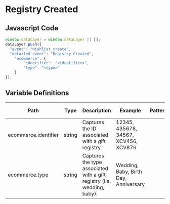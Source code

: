 # Registry Created

### 

## Javascript Code
```js
window.dataLayer = window.dataLayer || [];
dataLayer.push({
  "event": "wishlist_create",
  "detailed_event": "Registry Created",
    "ecommerce": {
        "identifier": "<identifier>",
        "type": "<type>"
    }
});
```

## Variable Definitions

|Path|Type|Description|Example|Pattern|Min Length|Max Length|Minimum|Maximum|Multiple Of|
| --- | --- | --- | --- | --- | --- | --- | --- | --- | --- |
|ecommerce.identifier|string|Captures the ID associated with a gift registry.|12345, 435678, 34567, XCV456, XCV876|||||||
|ecommerce.type|string|Captures the type associated with a gift registry \(i.e. wedding, baby\).|Wedding, Baby, Birth Day, Anniversary|||||||




